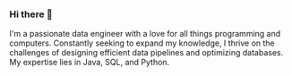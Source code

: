 ### Hi there 👋

<!--
**micsport13/micsport13** is a ✨ _special_ ✨ repository because its `README.md` (this file) appears on your GitHub profile.

Here are some ideas to get you started:
--!>
I'm a passionate data engineer with a love for all things programming and computers. Constantly seeking to expand my knowledge, I thrive on the challenges of designing efficient data pipelines and optimizing databases. My expertise lies in Java, SQL, and Python. 
